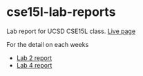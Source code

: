# cse15l-lab-reports

Lab report for UCSD CSE15L class. [Live page](https://annle4869.github.io/cse15l-lab-reports/)

For the detail on each weeks

- [Lab 2 report](https://annle4869.github.io/cse15l-lab-reports/lab-2-report/lab-2-report)
- [Lab 4 report](https://annle4869.github.io/cse15l-lab-reports/lab-4-report/lab-4-report)
